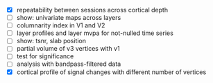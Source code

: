 - [x] repeatability between sessions across cortical depth
- [ ] show: univariate maps across layers
- [ ] columnarity index in V1 and V2
- [ ] layer profiles and layer mvpa for not-nulled time series
- [ ] show: tsnr, slab position
- [ ] partial volume of v3 vertices with v1
- [ ] test for significance
- [ ] analysis with bandpass-filtered data
- [x] cortical profile of signal changes with different number of vertices

